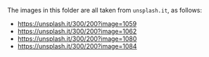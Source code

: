 The images in this folder are all taken from `unsplash.it`, as follows:
- https://unsplash.it/300/200?image=1059
- https://unsplash.it/300/200?image=1062
- https://unsplash.it/300/200?image=1080
- https://unsplash.it/300/200?image=1084
